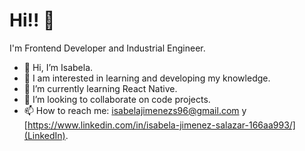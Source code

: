 # Hi!! 👋
I'm Frontend Developer and Industrial Engineer.


- 👋 Hi, I’m Isabela.
- 👀 I am interested in learning and developing my knowledge.
- 🌱 I’m currently learning  React Native.
- 💞️ I’m looking to collaborate on code projects.
- 📫 How to reach me: isabelajimenezs96@gmail.com y [https://www.linkedin.com/in/isabela-jimenez-salazar-166aa993/](LinkedIn).

<!---
isabelajs/isabelajs is a ✨ special ✨ repository because its `README.md` (this file) appears on your GitHub profile.
You can click the Preview link to take a look at your changes.
--->
